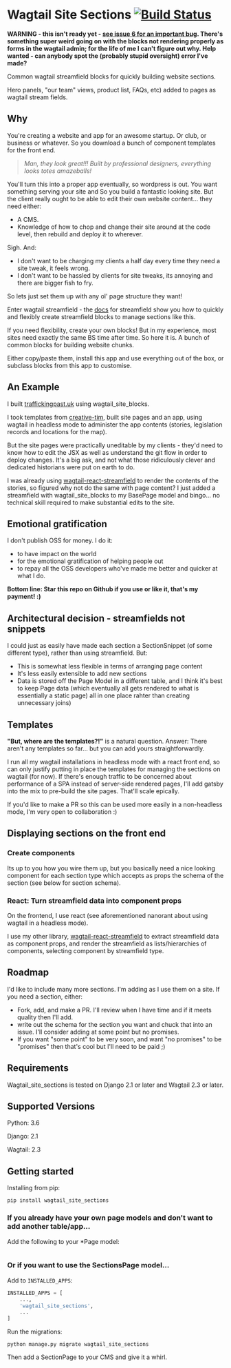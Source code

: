 # Wagtail Site Sections [![Build Status](https://travis-ci.com/thclark/wagtail_site_sections.svg?branch=master)](https://travis-ci.com/thclark/wagtail_site_sections)

**WARNING - this isn't ready yet - [see issue 6 for an important bug](https://github.com/thclark/wagtail_site_sections/issues/6). There's something super weird going on with the blocks not rendering properly as forms in the wagtail admin; for the life of me I can't figure out why. Help wanted - can anybody spot the (probably stupid oversight) error I've made?**

Common wagtail streamfield blocks for quickly building website sections.

Hero panels, "our team" views, product list, FAQs, etc) added to pages as wagtail stream fields.


## Why

You're creating a website and app for an awesome startup. Or club, or business or whatever. So you download a bunch of
component templates for the front end.

> *Man, they look great!!! Built by professional designers, everything looks totes amazeballs!*

You'll turn this into a proper app eventually, so wordpress is out. You want something serving your site and 
So you build a fantastic looking site. But the client really ought to be able to edit their own website content... 
they need either:
- A CMS.
- Knowledge of how to chop and change their site around at the code level, then rebuild and deploy it to wherever.

Sigh. And:
- I don't want to be charging my clients a half day every time they need a site tweak, it feels wrong.
- I don't want to be hassled by clients for site tweaks, its annoying and there are bigger fish to fry.

So lets just set them up with any ol' page structure they want!

Enter wagtail streamfield - the [docs]() for streamfield show you how to quickly and flexibly create streamfield blocks
to manage sections like this.

If you need flexibility, create your own blocks! But in my experience, most sites need exactly the same BS time after time.
So here it is. A bunch of common blocks for building website chunks.

Either copy/paste them, install this app and use everything out of the box, or subclass blocks from this app to customise.


## An Example

I built [traffickingpast.uk](TODO) using wagtail_site_blocks.  

I took templates from [creative-tim](https://www.creative-tim.com/product/material-kit-pro-react), built site pages
and an app, using wagtail in headless mode to administer the app contents (stories, legislation records and locations
for the map).

But the site pages were practically uneditable by my clients - they'd need to know how to edit the JSX as well as
understand the git flow in order to deploy changes. It's a big ask, and not what those ridiculously clever and dedicated
historians were put on earth to do.

I was already using [wagtail-react-streamfield](TODO) to render the contents of the stories, so figured why not do the same
with page content? I just added a streamfield with wagtail_site_blocks to my BasePage model and bingo... no technical
skill required to make substantial edits to the site.


## Emotional gratification

I don't publish OSS for money. I do it:
 - to have impact on the world
 - for the emotional gratification of helping people out
 - to repay all the OSS developers who've made me better and quicker at what I do.

**Bottom line: Star this repo on Github if you use or like it, that's my payment! :)** 


## Architectural decision - streamfields not snippets

I could just as easily have made each section a SectionSnippet (of some different type), rather than using streamfield. But:
 - This is somewhat less flexible in terms of arranging page content
 - It's less easily extensible to add new sections
 - Data is stored off the Page Model in a different table, and I think it's best to keep Page data (which eventually all
 gets rendered to what is essentially a static page) all in one place rahter than creating unnecessary joins)


## Templates

**"But, where are the templates?!"** is a natural question. Answer: There aren't any templates so far... but you can add
yours straightforwardly.

I run all my wagtail installations in headless mode with a react front end, so can only justify putting in place the
templates for managing the sections on wagtail (for now). If there's enough traffic to be concerned about performance of
a SPA instead of server-side rendered pages, I'll add gatsby into the mix to pre-build the site pages.
That'll scale epically.

If you'd like to make a PR so this can be used more easily in a non-headless mode, I'm very open to collaboration :)


## Displaying sections on the front end

### Create components

Its up to you how you wire them up, but you basically need a nice looking component for each section type which accepts
as props the schema of the section (see below for section schema).

### React: Turn streamfield data into component props

On the frontend, I use react (see aforementioned nanorant about using wagtail in a headless mode). 

I use my other library, [wagtail-react-streamfield]() to extract streamfield data as component props, and render the 
streamfield as lists/hierarchies of components, selecting component by streamfield type.


## Roadmap

I'd like to include many more sections. I'm adding as I use them on a site. If you need a section, either:
- Fork, add, and make a PR. I'll review when I have time and if it meets quality then I'll add.
- write out the schema for the section you want and chuck that into an issue. I'll consider adding at some point but no promises.
- If you want "some point" to be very soon, and want "no promises" to be "promises" then that's cool but I'll need to be paid ;)


## Requirements

Wagtail_site_sections is tested on Django 2.1 or later and Wagtail 2.3 or later.


## Supported Versions

Python: 3.6

Django: 2.1

Wagtail: 2.3


## Getting started

Installing from pip:

```
pip install wagtail_site_sections
```

### If you already have your own page models and don't want to add another table/app...
Add the following to your *Page model:
```
```

### Or if you want to use the SectionsPage model...

Add to `INSTALLED_APPS`:
```python
INSTALLED_APPS = [
    ...,
    'wagtail_site_sections',
    ...
]
```
Run the migrations:
```
python manage.py migrate wagtail_site_sections
```
Then add a SectionPage to your CMS and give it a whirl.

